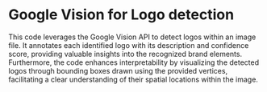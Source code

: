 # Google Vision for Logo detection

This code leverages the Google Vision API to detect logos within an image file. It annotates each identified logo with its description and confidence score, providing valuable insights into the recognized brand elements. Furthermore, the code enhances interpretability by visualizing the detected logos through bounding boxes drawn using the provided vertices, facilitating a clear understanding of their spatial locations within the image.
